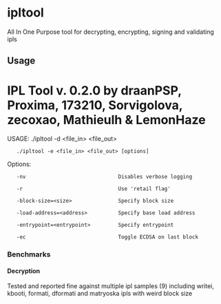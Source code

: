 # ipltool
All In One Purpose tool for decrypting, encrypting, signing and validating ipls

## Usage

IPL Tool v. 0.2.0 by draanPSP, Proxima, 173210, Sorvigolova, zecoxao, Mathieulh & LemonHaze
===========================================================================================


USAGE: ./ipltool -d <file_in> <file_out>

       ./ipltool -e <file_in> <file_out> [options]

Options:

       -nv                              Disables verbose logging
       
       -r                               Use 'retail flag'
       
       -block-size=<size>               Specify block size
       
       -load-address=<address>          Specify base load address
       
       -entrypoint=<entrypoint>         Specify entrypoint
       
       -ec                              Toggle ECDSA on last block


### Benchmarks

#### Decryption

Tested and reported fine against multiple ipl samples (9) including writei, kbooti, formati, dformati and matryoska ipls with weird block size
